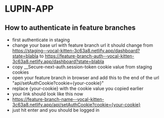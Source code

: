 # LUPIN-APP

## How to authenticate in feature branches

 * first authenticate in staging
 * change your base url with feature branch url 
   it should change from 
     https://staging--vocal-kitten-3c63a8.netlify.app/dashboard?state=blabla 
     to
     https://feature-branch-auth--vocal-kitten-3c63a8.netlify.app/dashboard?state=blabla
 * copy __Secure-next-auth.session-token cookie value from staging cookies
 * open your feature branch in browser and add this to the end of the url "api/setAuthCookie?cookie={your-cookie}"
 * replace {your-cookie} with the cookie value you copied earlier
 * your link should look like this now
 * https://feature-branch-name--vocal-kitten-3c63a8.netlify.app/api/setAuthCookie?cookie={your-cookie}
 * just hit enter and you should be logged in